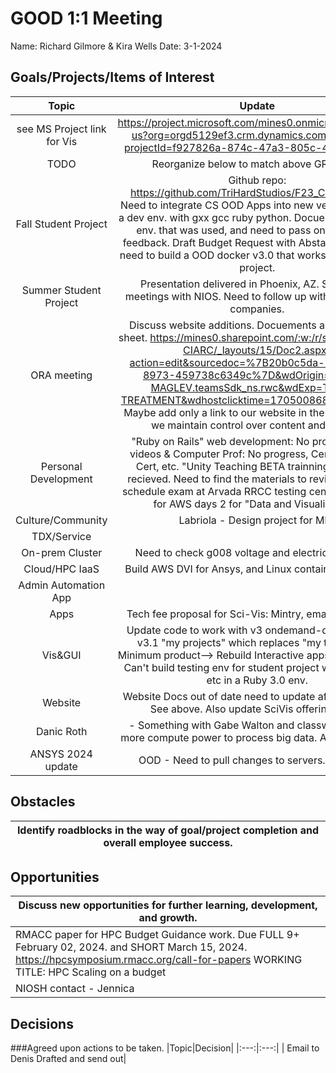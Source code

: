 # GOOD 1:1 Meeting 
Name: Richard Gilmore & Kira Wells
Date: 3-1-2024
## Goals/Projects/Items of Interest 
|Topic|Update|
|:---:|:---:|
|see MS Project link for Vis |https://project.microsoft.com/mines0.onmicrosoft.com/en-us?org=orgd5129ef3.crm.dynamics.com/#/taskgrid?projectId=f927826a-874c-47a3-805c-499f57ff24a3
|TODO| Reorganize below to match above GRID view
|Fall Student Project | Github repo: https://github.com/TriHardStudios/F23_CSM_Gilmore. Need to integrate CS OOD Apps into new version. Building a dev env. with gxx gcc ruby python. Docuemented python env. that was used, and need to pass on to *Mike* for feedback. Draft Budget Request with Abstacted. Going to need to build a OOD docker v3.0 that works in this student project.
|Summer Student Project| Presentation delivered in Phoenix, AZ. Successful meetings with NIOS. Need to follow up with 3D mapping companies.
| ORA meeting | Discuss website additions. Docuements and FAQ. Rate sheet. https://mines0.sharepoint.com/:w:/r/sites/GRP-ITS-CIARC/_layouts/15/Doc2.aspx?action=edit&sourcedoc=%7B20b0c5da-729e-48fc-8973-459738c6349c%7D&wdOrigin=TEAMS-MAGLEV.teamsSdk_ns.rwc&wdExp=TEAMS-TREATMENT&wdhostclicktime=1705008682744&web=1 Maybe add only a link to our website in the docs page so we maintain control over content and pricing.
|Personal Development|"Ruby on Rails" web development: No progress. Agile videos & Computer Prof: No progress, Cert. Cloud, ML Cert, etc. "Unity Teaching BETA trainning:" Voucher recieved. Need to find the materials to review, and then schedule exam at Arvada RRCC testing center. Signed up for AWS days 2 for "Data and Visualization".
|Culture/Community| Labriola - Design project for ME? 
|TDX/Service| 
|On-prem Cluster| Need to check g008 voltage and electrical contacts
|Cloud/HPC IaaS| Build AWS DVI for Ansys, and Linux container for Mistry.
|Admin Automation App|
|Apps| Tech fee proposal for Sci-Vis: Mintry, email follow sent.
|Vis&GUI| Update code to work with v3 ondemand-dev. Look into v3.1 "my projects" which replaces "my templates". Minimum product--> Rebuild Interactive apps code to work. Can't build testing env for student project without libgcc, etc in a Ruby 3.0 env.
|Website| Website Docs out of date need to update after workshop. See above. Also update SciVis offering. ~~~~
|Danic Roth | - Something with Gabe Walton and classwork needing more compute power to process big data. Attend date set.
|ANSYS 2024 update| OOD - Need to pull changes to servers. Pre-CAB?
## Obstacles
|Identify roadblocks in the way of goal/project completion and overall employee success.|
|---|

## Opportunities 
|Discuss new opportunities for further learning, development, and growth.|
|---|
|RMACC paper for HPC Budget Guidance work. Due FULL 9+ February 02, 2024. and SHORT March 15, 2024. https://hpcsymposium.rmacc.org/call-for-papers WORKING TITLE: HPC Scaling on a budget
| NIOSH contact - Jennica | CS field session project plugin for visualization.
## Decisions
###Agreed upon actions to be taken.
|Topic|Decision|
|:---:|:---:|
| Email to Denis Drafted and send out|